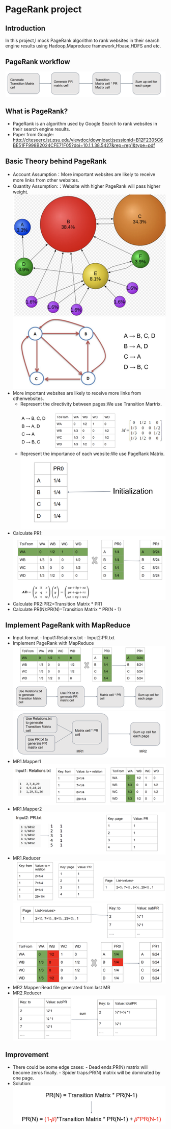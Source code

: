 # PageRank project
## Introduction
In this project,I mock PageRank algorithm to rank websites in their search engine results using Hadoop,Mapreduce framework,Hbase,HDFS and etc.
## PageRank workflow
![](https://github.com/keshang-xxpk/PageRank-Hadoop-MapReduce/blob/master/assert/PR%20WORKFLOW.png)
## What is PageRank?
- PageRank is an algorithm used by Google Search to rank websites in
their search engine results.
- Paper from Google: http://citeseerx.ist.psu.edu/viewdoc/download;jsessionid=B12F2305C6BE51FF998B2024CFE71F05?doi=10.1.1.38.5427&rep=rep1&type=pdf
## Basic Theory behind PageRank
- Account Assumption：More important websites are likely to receive more links from other websites.
- Quantity Assumption:：Website with higher PageRank will pass higher weight.
![](https://github.com/keshang-xxpk/PageRank-Hadoop-MapReduce/blob/master/assert/PageRank.png)
![](https://github.com/keshang-xxpk/PageRank-Hadoop-MapReduce/blob/master/assert/PR.png)
- More important websites are likely to receive more links from otherwebsites.
    - Represent the directivity between pages:We use Transition Martrix.![](https://github.com/keshang-xxpk/PageRank-Hadoop-MapReduce/blob/master/assert/transition%20matrix.png)
    -  Represent the importance of each website:We use PageRank Matrix.![](https://github.com/keshang-xxpk/PageRank-Hadoop-MapReduce/blob/master/assert/PR%20Matrix.png)
- Calculate PR1:![](https://github.com/keshang-xxpk/PageRank-Hadoop-MapReduce/blob/master/assert/how%20to%20caculate%20PR1.png)
- Calculate PR2:PR2=Transition Matrix * PR1
- Calculate PR(N):PR(N)=Transition Matrix * PR(N - 1)
## Implement PageRank with MapReduce
- Input format
        - Input1:Relations.txt
        - Input2:PR.txt 
- Implement PageRank with MapReduce
![](https://github.com/keshang-xxpk/PageRank-Hadoop-MapReduce/blob/master/assert/PR%20ON%20MR.png)
![](https://github.com/keshang-xxpk/PageRank-Hadoop-MapReduce/blob/master/assert/Screen%20Shot%202019-08-12%20at%202.39.37%20PM.png)
- MR1.Mapper1
![](https://github.com/keshang-xxpk/PageRank-Hadoop-MapReduce/blob/master/assert/MR1.Mapper1.png)
- MR1.Mapper2
![](https://github.com/keshang-xxpk/PageRank-Hadoop-MapReduce/blob/master/assert/MR2.Mapper2.png)
- MR1.Reducer
![](https://github.com/keshang-xxpk/PageRank-Hadoop-MapReduce/blob/master/assert/MR1.Reducer.png)
![](https://github.com/keshang-xxpk/PageRank-Hadoop-MapReduce/blob/master/assert/MR1.png)
- MR2.Mapper:Read file generated from last MR
- MR2.Reducer
![](https://github.com/keshang-xxpk/PageRank-Hadoop-MapReduce/blob/master/assert/MR2.Reducer.png)

## Improvement
- There could be some edge cases:
        - Dead ends:PR(N) matrix will become zeros finally.
        - Spider traps:PR(N) matrix will be dominated by one page.
- Solution:![](https://github.com/keshang-xxpk/PageRank-Hadoop-MapReduce/blob/master/assert/improvement.png)

